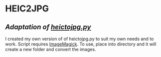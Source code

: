 # HEIC2JPG
## *Adaptation of [heictojpg.py](https://github.com/mpapazog/heic-to-jpg/blob/master/heictojpg.py)*

I created my own version of of heictojpg.py to suit my own needs and to work. Script requires [ImageMagick](https://www.imagemagick.org/). 
To use, place into directory and it will create a new folder and convert the images.
